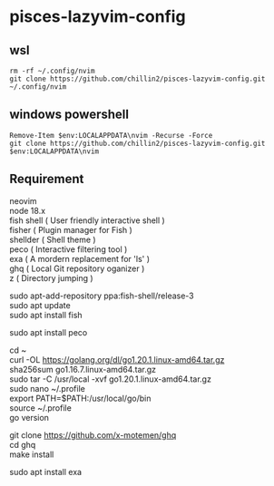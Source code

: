 # pisces-lazyvim-config
wsl 
-------------------------------------------------  
```
rm -rf ~/.config/nvim
git clone https://github.com/chillin2/pisces-lazyvim-config.git ~/.config/nvim
```

windows powershell 
-------------------------------------------------  
```
Remove-Item $env:LOCALAPPDATA\nvim -Recurse -Force
git clone https://github.com/chillin2/pisces-lazyvim-config.git $env:LOCALAPPDATA\nvim
```

## Requirement  
neovim  
node 18.x  
fish shell ( User friendly interactive shell )  
fisher ( Plugin manager for Fish )  
shellder ( Shell theme )  
peco ( Interactive filtering tool )    
exa ( A mordern replacement for 'ls' )  
ghq ( Local Git repository oganizer )  
z ( Directory jumping )  


sudo apt-add-repository ppa:fish-shell/release-3  
sudo apt update  
sudo apt install fish  

sudo apt install peco  

cd ~  
curl -OL https://golang.org/dl/go1.20.1.linux-amd64.tar.gz  
sha256sum go1.16.7.linux-amd64.tar.gz  
sudo tar -C /usr/local -xvf go1.20.1.linux-amd64.tar.gz  
sudo nano ~/.profile  
export PATH=$PATH:/usr/local/go/bin  
source ~/.profile  
go version  

git clone https://github.com/x-motemen/ghq  
cd ghq  
make install  

sudo apt install exa  
